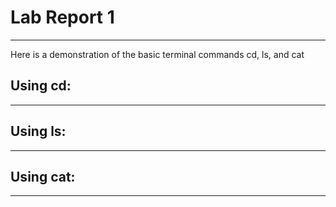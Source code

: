 # Lab Report 1
---
Here is a demonstration of the basic terminal commands cd, ls, and cat

## Using cd:
---



## Using ls: 
---



## Using cat:
---

